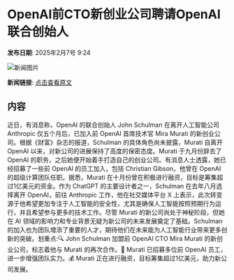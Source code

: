 # OpenAI前CTO新创业公司聘请OpenAI联合创始人

**发布日期**: 2025年2月7号 9:24

![新闻图片](https://pic.chinaz.com/picmap/thumb/202405161743168014_9.jpg)

**新闻链接**: [点击查看原文](https://www.aibase.com/zh/news/15123)

## 内容

近日，有消息称，OpenAI 的联合创始人 John Schulman 在离开人工智能公司 Anthropic 仅五个月后，已加入前 OpenAI 首席技术官 Mira Murati 的新创业公司。根据《财富》杂志的报道，Schulman 的具体角色尚未披露，Murati 自离开 OpenAI 以来，对新公司的进展保持了高度的保密态度。Murati 于九月份辞去了 OpenAI 的职务，之后她便开始着手打造自己的创业公司。有消息人士透露，她已经招募了一些前 OpenAI 的员工加入，包括 Christian Gibson，他曾在 OpenAI 的超级计算团队任职。据悉，Murati 在十月份曾在积极进行融资，目标是筹集超过1亿美元的资金。作为 ChatGPT 的主要设计者之一，Schulman 在去年八月选择离开 OpenAI，前往 Anthropic 工作，他在社交媒体平台 X 上表示，此次转变源于他希望更加专注于人工智能的安全性，尤其是确保人工智能按照预期行为运行，并且希望参与更多的技术工作。尽管 Murati 的新公司尚处于神秘阶段，但她在 AI 领域的影响力和专业背景无疑为新公司的未来发展奠定了基础。Schulman 的加入也为团队增添了重要的人才，期待他们在未来能为人工智能行业带来更多创新的突破。划重点:🔍 John Schulman 加盟前 OpenAI CTO Mira Murati 的新创业公司，标志着他与 Murati 的再次合作。💼 Murati 已招募多位前 OpenAI 员工，进一步增强团队实力。💰 Murati 正在进行融资，目标筹集超过1亿美元，助力新公司发展。
